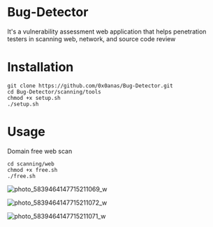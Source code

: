 # Bug-Detector
It's a vulnerability assessment web application that helps penetration testers in scanning web, network, and source code review 

# Installation
```
git clone https://github.com/0x0anas/Bug-Detector.git
cd Bug-Detector/scanning/tools
chmod +x setup.sh
./setup.sh
```

# Usage
Domain free web scan
```
cd scanning/web
chmod +x free.sh
./free.sh
```
![photo_5839464147715211069_w](https://github.com/0x0anas/Bug-Detector/assets/78263620/95eb3051-c993-46e6-931b-57a2693f196a)

![photo_5839464147715211072_w](https://github.com/0x0anas/Bug-Detector/assets/78263620/0d47192f-de22-4500-b286-4301c7758bbe)

![photo_5839464147715211071_w](https://github.com/0x0anas/Bug-Detector/assets/78263620/7d6ce375-94cd-4eb7-baaa-6ab7903e35c5)

